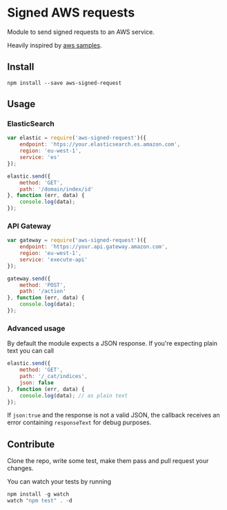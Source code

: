 # Signed AWS requests

Module to send signed requests to an AWS service.

Heavily inspired by [aws samples](https://github.com/awslabs/amazon-elasticsearch-lambda-samples).

## Install

```
npm install --save aws-signed-request
```

## Usage

### ElasticSearch

```js
var elastic = require('aws-signed-request')({
	endpoint: 'htps://your.elasticsearch.es.amazon.com',
	region: 'eu-west-1',
	service: 'es'
});

elastic.send({
	method: 'GET',
	path: '/domain/index/id'
}, function (err, data) {
	console.log(data);
});
```

### API Gateway

```js
var gateway = require('aws-signed-request')({
	endpoint: 'https://your.api.gateway.amazon.com',
	region: 'eu-west-1',
	service: 'execute-api'
});

gateway.send({
	method: 'POST',
	path: '/action'
}, function (err, data) {
	console.log(data);
});
```


### Advanced usage

By default the module expects a JSON response. If you're expecting plain text you can call

```js
elastic.send({
	method: 'GET',
	path: '/_cat/indices',
	json: false
}, function (err, data) {
	console.log(data); // as plain text
});
```

If `json:true` and the response is not a valid JSON, the callback receives an error containing `responseText` for debug purposes.

## Contribute

Clone the repo, write some test, make them pass and pull request your changes.

You can watch your tests by running

```js
npm install -g watch
watch "npm test" . -d
```
